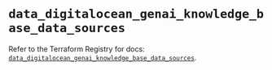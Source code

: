 # `data_digitalocean_genai_knowledge_base_data_sources`

Refer to the Terraform Registry for docs: [`data_digitalocean_genai_knowledge_base_data_sources`](https://registry.terraform.io/providers/digitalocean/digitalocean/2.64.0/docs/data-sources/genai_knowledge_base_data_sources).
